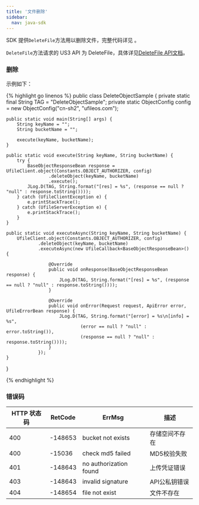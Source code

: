 ```yaml
---  
title: '文件删除'
sidebar:
  nav: java-sdk
---
```



SDK 提供`DeleteFile`方法用以删除文件，完整代码详见 。

`DeleteFile`方法请求的 US3 API 为 DeleteFile，具体详见[DeleteFile API文档](https://docs.ucloud.cn/api/ufile-api/delete_file)。

### 删除

示例如下：

<div class="copyable" markdown="1">

{% highlight go linenos %}
public class DeleteObjectSample {
    private static final String TAG = "DeleteObjectSample";
    private static ObjectConfig config = new ObjectConfig("cn-sh2", "ufileos.com");

    public static void main(String[] args) {
        String keyName = "";
        String bucketName = "";

        execute(keyName, bucketName);
    }

    public static void execute(String keyName, String bucketName) {
        try {
            BaseObjectResponseBean response = UfileClient.object(Constants.OBJECT_AUTHORIZER, config)
                    .deleteObject(keyName, bucketName)
                    .execute();
            JLog.D(TAG, String.format("[res] = %s", (response == null ? "null" : response.toString())));
        } catch (UfileClientException e) {
            e.printStackTrace();
        } catch (UfileServerException e) {
            e.printStackTrace();
        }
    }

    public static void executeAsync(String keyName, String bucketName) {
        UfileClient.object(Constants.OBJECT_AUTHORIZER, config)
                .deleteObject(keyName, bucketName)
                .executeAsync(new UfileCallback<BaseObjectResponseBean>() {

                    @Override
                    public void onResponse(BaseObjectResponseBean response) {
                        JLog.D(TAG, String.format("[res] = %s", (response == null ? "null" : response.toString())));
                    }

                    @Override
                    public void onError(Request request, ApiError error, UfileErrorBean response) {
                        JLog.D(TAG, String.format("[error] = %s\n[info] = %s",
                                (error == null ? "null" : error.toString()),
                                (response == null ? "null" : response.toString())));
                    }
                });
    }
}


{% endhighlight %}
</div>

### 错误码

| HTTP 状态码 | RetCode | ErrMsg                 | 描述                                |
| ----------- | ------- | ---------------------- | ----------------------------------- |
| 400         | -148653 | bucket not exists      | 存储空间不存在                      |
| 400         | -15036  | check md5 failed       | MD5校验失败                         |
| 401         | -148643 | no authorization found | 上传凭证错误                        |
| 403         | -148643 | invalid signature      | API公私钥错误					   |
| 404         | -148654 | file not exist         | 文件不存在                        |



